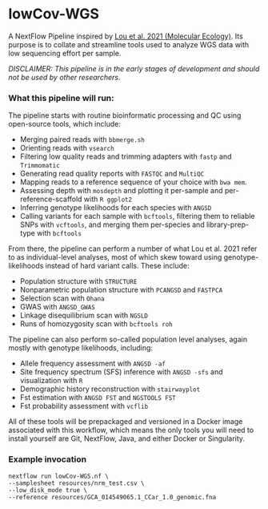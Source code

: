 # lowCov-WGS
A NextFlow Pipeline inspired by [Lou et al. 2021 (Molecular Ecology)](https://onlinelibrary.wiley.com/doi/10.1111/mec.16077). Its purpose is to collate and streamline tools used to analyze WGS data with low sequencing effort per sample.

_DISCLAIMER: This pipeline is in the early stages of development and should not be used by other researchers._

### What this pipeline will run:
The pipeline starts with routine bioinformatic processing and QC using open-source tools, which include:
- Merging paired reads with `bbmerge.sh`
- Orienting reads with `vsearch`
- Filtering low quality reads and trimming adapters with `fastp` and `Trimmomatic`
- Generating read quality reports with `FASTQC` and `MultiQC`
- Mapping reads to a reference sequence of your choice with `bwa mem`.
- Assessing depth with `mosdepth` and plotting it per-sample and per-reference-scaffold with `R ggplot2`
- Inferring genotype likelihoods for each species with `ANGSD`
- Calling variants for each sample with `bcftools`, filtering them to reliable SNPs with `vcftools`, and merging them per-species and library-prep-type with `bcftools`

From there, the pipeline can perform a number of what Lou et al. 2021 refer to as individual-level analyses, most of which skew toward using genotype-likelihoods instead of hard variant calls. These include:
- Population structure with `STRUCTURE`
- Nonparametric population structure with `PCANGSD` and `FASTPCA`
- Selection scan with `Ohana`
- GWAS with `ANGSD_GWAS`
- Linkage disequilibrium scan with `NGSLD`
- Runs of homozygosity scan with `bcftools roh`

The pipeline can also perform so-called population level analyses, again mostly with genotype likelihoods, including:
- Allele frequency assessment with `ANGSD -af`
- Site frequency spectrum (SFS) inference with `ANGSD -sfs` and visualization with `R`
- Demographic history reconstruction with `stairwayplot`
- Fst estimation with `ANGSD FST` and `NGSTOOLS FST`
- Fst probability assessment with `vcflib`

All of these tools will be prepackaged and versioned in a Docker image associated with this workflow, which means the only tools you will need to install yourself are Git, NextFlow, Java, and either Docker or Singularity.

### Example invocation
```
nextflow run lowCov-WGS.nf \
--samplesheet resources/nrm_test.csv \
--low_disk_mode true \
--reference resources/GCA_014549065.1_CCar_1.0_genomic.fna
```